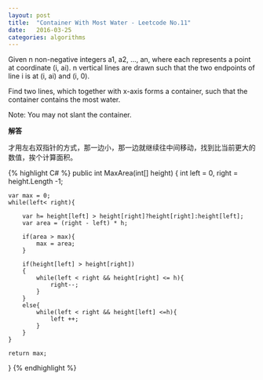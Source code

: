 ```yaml
---
layout: post
title:  "Container With Most Water - Leetcode No.11"
date:   2016-03-25
categories: algorithms
---
```


Given n non-negative integers a1, a2, ..., an, where each represents a point at coordinate (i, ai). n vertical lines are drawn such that the two endpoints of line i is at (i, ai) and (i, 0). 

Find two lines, which together with x-axis forms a container, such that the container contains the most water.

Note: You may not slant the container.

**解答**

才用左右双指针的方式，那一边小，那一边就继续往中间移动，找到比当前更大的数值，挨个计算面积。

{% highlight C# %}
public int MaxArea(int[] height) {
    int left = 0, right = height.Length -1;
    
    var max = 0;
    while(left< right){
        
        var h= height[left] > height[right]?height[right]:height[left];
        var area = (right - left) * h;
        
        if(area > max){
            max = area;
        }
        
        if(height[left] > height[right])
        {
            while(left < right && height[right] <= h){
                right--;
            }
        }
        else{
            while(left < right && height[left] <=h){
                left ++;
            }
        }
    }
    
    return max;
}
{% endhighlight %}